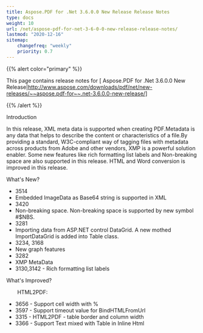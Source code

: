 ```yaml
---
title: Aspose.PDF for .Net 3.6.0.0 New Release Release Notes
type: docs
weight: 10
url: /net/aspose-pdf-for-net-3-6-0-0-new-release-release-notes/
lastmod: "2020-12-16"
sitemap:
    changefreq: "weekly"
    priority: 0.7
---
```


{{% alert color="primary" %}} 

This page contains release notes for [ Aspose.PDF for .Net 3.6.0.0 New Release|http://www.aspose.com/downloads/pdf/net/new-releases/~~aspose.pdf-for~~.net-3.6.0.0-new-release/]

{{% /alert %}} 

Introduction

In this release, XML meta data is supported when creating PDF.Metadata is any data that helps to describe the content or characteristics of a file.By providing a standard, W3C-compliant way of tagging files with metadata across products from Adobe and other vendors, XMP is a powerful solution enabler. Some new features like rich formatting list labels and Non-breaking space are also supported in this release. HTML and Word conversion is improved in this release.

What's New?

- 3514
- Embedded ImageData as Base64 string is supported in XML
- 3420
- Non-breaking space. Non-breaking space is supported by new symbol #$NBS.
- 3281
- Importing data from ASP.NET control DataGrid. A new mothed ImportDataGrid is
  added into Table class.
- 3234, 3168
- New graph features
- 3282
- XMP MetaData
- 3130,3142 - Rich formatting list labels 

What's Improved?

`    `HTML2PDF:

- 3656 - Support 
  cell width with % 
- 3597 - 
  Support timeout value for BindHTMLFromUrl
- 3315 - 
  HTML2PDF - table border and column width
- 3366 - 
  Support 
  Text mixed with Table in Inline Html
